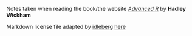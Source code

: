 Notes taken when reading the book/the website *[Advanced R](http://adv-r.had.co.nz)* by **Hadley Wickham**

Markdown license file adapted by [idleberg](https://github.com/idleberg) [here](https://github.com/idleberg/Creative-Commons-Markdown)
